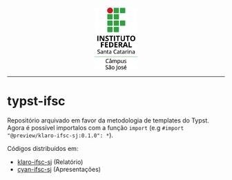 <p align="center">
  <img src="assets/ifsc-v.png" width="100px" align="center">
</p>

---

# typst-ifsc

Repositório arquivado em favor da metodologia de templates do Typst. Agora é possível importalos com a função `import` (e.g `#import "@preview/klaro-ifsc-sj:0.1.0": *`).

Códigos distribuídos em:

- [klaro-ifsc-sj](https://github.com/gabrielluizep/cyan-ifsc-sj) (Relatório)
- [cyan-ifsc-sj](https://github.com/gabrielluizep/cyan-ifsc-sj) (Apresentações)